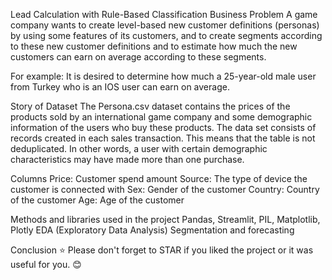 Lead Calculation with Rule-Based Classification
Business Problem
A game company wants to create level-based new customer definitions (personas) by using some features of its customers, and to create segments according to these new customer definitions and to estimate how much the new customers can earn on average according to these segments.

For example: It is desired to determine how much a 25-year-old male user from Turkey who is an IOS user can earn on average.

Story of Dataset
The Persona.csv dataset contains the prices of the products sold by an international game company and some demographic information of the users who buy these products. The data set consists of records created in each sales transaction. This means that the table is not deduplicated. In other words, a user with certain demographic characteristics may have made more than one purchase.

Columns
Price: Customer spend amount
Source: The type of device the customer is connected with
Sex: Gender of the customer
Country: Country of the customer
Age: Age of the customer

Methods and libraries used in the project
Pandas, Streamlit, PIL, Matplotlib, Plotly
EDA (Exploratory Data Analysis)
Segmentation and forecasting

Conclusion
⭐ Please don't forget to STAR if you liked the project or it was useful for you. 😊
